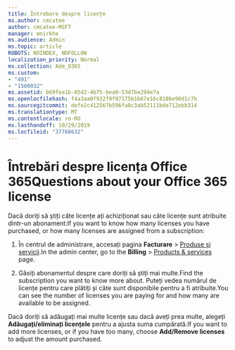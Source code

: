 ```yaml
---
title: Întrebare despre licențe
ms.author: cmcatee
author: cmcatee-MSFT
manager: mnirkhe
ms.audience: Admin
ms.topic: article
ROBOTS: NOINDEX, NOFOLLOW
localization_priority: Normal
ms.collection: Adm_O365
ms.custom:
- "491"
- "1500032"
ms.assetid: b69fea1b-0542-4b75-bea0-53d7be294e7a
ms.openlocfilehash: f4a3aa0f932f9f87175b1b67e16c8186e90d1c7b
ms.sourcegitcommit: defe2c412567b596fa8c3ab52111bde712ebb314
ms.translationtype: MT
ms.contentlocale: ro-RO
ms.lasthandoff: 10/29/2019
ms.locfileid: "37768632"
---
```

# <a name="questions-about-your-office-365-license"></a><span data-ttu-id="0e7ef-102">Întrebări despre licența Office 365</span><span class="sxs-lookup"><span data-stu-id="0e7ef-102">Questions about your Office 365 license</span></span>

<span data-ttu-id="0e7ef-103">Dacă doriți să știți câte licențe ați achiziționat sau câte licențe sunt atribuite dintr-un abonament:</span><span class="sxs-lookup"><span data-stu-id="0e7ef-103">If you want to know how many licenses you have purchased, or how many licenses are assigned from a subscription:</span></span>
  
1. <span data-ttu-id="0e7ef-104">În centrul de administrare, accesați pagina **Facturare** \> [Produse și servicii](https://go.microsoft.com/fwlink/p/?linkid=842054).</span><span class="sxs-lookup"><span data-stu-id="0e7ef-104">In the admin center, go to the **Billing** \> [Products & services](https://go.microsoft.com/fwlink/p/?linkid=842054) page.</span></span>

2. <span data-ttu-id="0e7ef-105">Găsiți abonamentul despre care doriți să știți mai multe.</span><span class="sxs-lookup"><span data-stu-id="0e7ef-105">Find the subscription you want to know more about.</span></span> <span data-ttu-id="0e7ef-106">Puteți vedea numărul de licențe pentru care plătiți și câte sunt disponibile pentru a fi atribuite.</span><span class="sxs-lookup"><span data-stu-id="0e7ef-106">You can see the number of licenses you are paying for and how many are available to be assigned.</span></span>

<span data-ttu-id="0e7ef-107">Dacă doriți să adăugați mai multe licențe sau dacă aveți prea multe, alegeți **Adăugați/eliminați licențele** pentru a ajusta suma cumpărată.</span><span class="sxs-lookup"><span data-stu-id="0e7ef-107">If you want to add more licenses, or if you have too many, choose **Add/Remove licenses** to adjust the amount purchased.</span></span>
